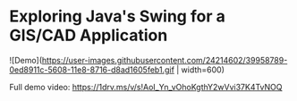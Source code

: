 # Exploring Java's Swing for a GIS/CAD Application

![Demo](https://user-images.githubusercontent.com/24214602/39958789-0ed8911c-5608-11e8-8716-d8ad1605feb1.gif | width=600)

Full demo video: https://1drv.ms/v/s!AoI_Yn_vOhoKgthY2wVvi37K4TvNOQ




